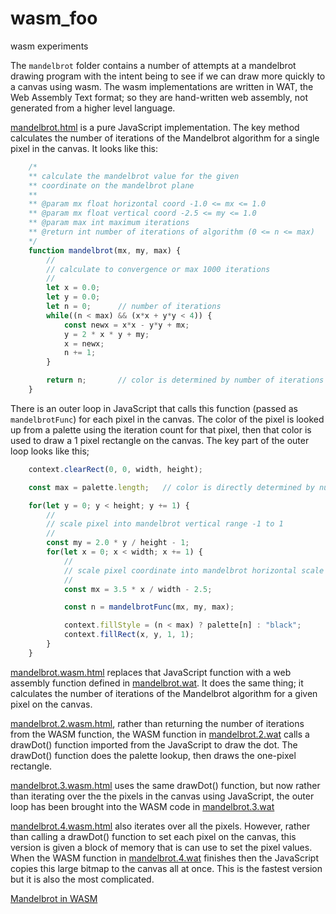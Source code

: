 # wasm_foo
wasm experiments

The `mandelbrot` folder contains a number of attempts at a mandelbrot drawing program with the intent being to see if we can draw more quickly to a canvas using wasm.  The wasm implementations are written in WAT, the Web Assembly Text format; so they are hand-written web assembly, not generated from a higher level language.

[mandelbrot.html](https://ezward.github.io/wasm_foo/mandelbrot/mandelbrot.html) is a pure JavaScript implementation.  The key method calculates the number of iterations of the Mandelbrot algorithm for a single pixel in the canvas.  It looks like this:
```javascript
    /*
    ** calculate the mandelbrot value for the given
    ** coordinate on the mandelbrot plane 
    **
    ** @param mx float horizontal coord -1.0 <= mx <= 1.0
    ** @param mx float vertical coord -2.5 <= my <= 1.0
    ** @param max int maximum iterations
    ** @return int number of iterations of algorithm (0 <= n <= max)
    */
    function mandelbrot(mx, my, max) {
        //
        // calculate to convergence or max 1000 iterations
        //
        let x = 0.0;
        let y = 0.0;
        let n = 0;      // number of iterations
        while((n < max) && (x*x + y*y < 4)) {
            const newx = x*x - y*y + mx;
            y = 2 * x * y + my;
            x = newx;
            n += 1;
        }

        return n;       // color is determined by number of iterations
    }
```

There is an outer loop in JavaScript that calls this function (passed as `mandelbrotFunc`) for each pixel in the canvas.  The color of the pixel is looked up from a palette using the iteration count for that pixel, then that color is used to draw a 1 pixel rectangle on the canvas.  The key part of the outer loop looks like this;
```javascript
    context.clearRect(0, 0, width, height);

    const max = palette.length;   // color is directly determined by number of iterations, so max color is max iterations

    for(let y = 0; y < height; y += 1) {
        //
        // scale pixel into mandelbrot vertical range -1 to 1
        //
        const my = 2.0 * y / height - 1;
        for(let x = 0; x < width; x += 1) {
            //
            // scale pixel coordinate into mandelbrot horizontal scale -2.5 to 1
            //
            const mx = 3.5 * x / width - 2.5;

            const n = mandelbrotFunc(mx, my, max);

            context.fillStyle = (n < max) ? palette[n] : "black";
            context.fillRect(x, y, 1, 1);
        }
    }
```

[mandelbrot.wasm.html](https://ezward.github.io/wasm_foo/mandelbrot/mandelbrot.wasm.html) replaces that JavaScript function with a web assembly function defined in [mandelbrot.wat](mandelbrot/mandelbrot.wat).  It does the same thing; it calculates the number of iterations of the Mandelbrot algorithm for a given pixel on the canvas.  

[mandelbrot.2.wasm.html](https://ezward.github.io/wasm_foo/mandelbrot/mandelbrot.2.wasm.html), rather than returning the number of iterations from the WASM function, the WASM function in [mandelbrot.2.wat](mandelbrot/mandelbrot.2.wat) calls a drawDot() function imported from the JavaScript to draw the dot.  The drawDot() function does the palette lookup, then draws the one-pixel rectangle.  

[mandelbrot.3.wasm.html](https://ezward.github.io/wasm_foo/mandelbrot/mandelbrot.3.wasm.html) uses the same drawDot() function, but now rather than iterating over the the pixels in the canvas using JavaScript, the outer loop has been brought into the WASM code in [mandelbrot.3.wat](mandelbrot/mandelbrot.3.wat)

[mandelbrot.4.wasm.html](https://ezward.github.io/wasm_foo/mandelbrot/mandelbrot.4.wasm.html) also iterates over all the pixels.  However, rather than calling a drawDot() function to set each pixel on the canvas, this version is given a block of memory that is can use to set the pixel values.  When the WASM function in [mandelbrot.4.wat](mandelbrot/mandelbrot.4.wat) finishes then the JavaScript copies this large bitmap to the canvas all at once.  This is the fastest version but it is also the most complicated.

[Mandelbrot in WASM](https://ezward.github.io/wasm_foo/mandelbrot/index.html)

